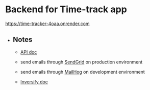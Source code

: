 # Backend for Time-track app

https://time-tracker-4oaa.onrender.com

- ## Notes

  - [API doc](https://github.com/koyablue/time-tracker-api-doc)
  - send emails through [SendGrid](https://sendgrid.com/solutions/email-api/?utm_source=google&utm_medium=cpc&utm_term=sendgrid&utm_campaign=SendGrid_G_S_NAMER_Brand_Tier1&cq_plac=&cq_net=g&cq_pos=&cq_med=&cq_plt=gp&gad=1&gclid=Cj0KCQjw6KunBhDxARIsAKFUGs8Crm0bO10iTin8fH6zTa9R1vEDIRvfMknBoGq-Z_-iEkPyo-LjbyIaAnE2EALw_wcB) on production environment
  - send emails through [MailHog](https://xn--kinsta-o53e.com/blog/mailhog/) on development environment

  - [Inversify doc](https://github.com/inversify/InversifyJS#step-1-declare-your-interfaces-and-types)
